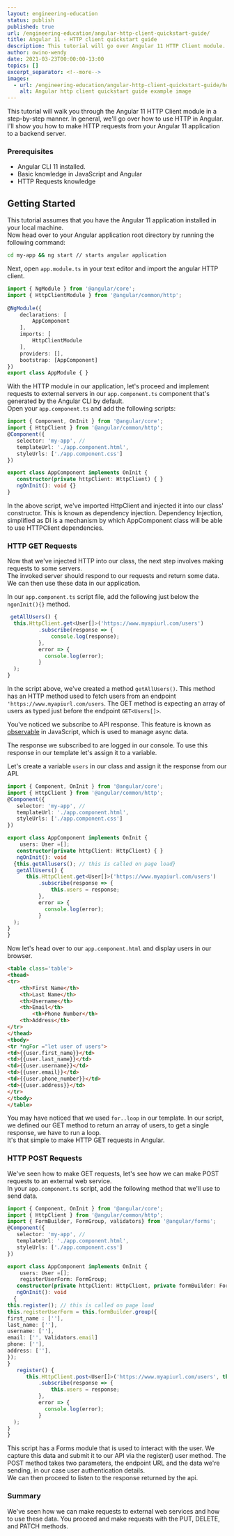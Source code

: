 ```yaml
---
layout: engineering-education
status: publish
published: true
url: /engineering-education/angular-http-client-quickstart-guide/
title: Angular 11 - HTTP client quickstart guide 
description: This tutorial will go over Angular 11 HTTP Client module. Angular 11 HTTP client module makes it possible to make requests to a backend server.
author: owino-wendy
date: 2021-03-23T00:00:00-13:00
topics: []
excerpt_separator: <!--more-->
images:
  - url: /engineering-education/angular-http-client-quickstart-guide/hero.jpg
    alt: Angular http client quickstart guide example image
---
```


This tutorial will walk you through the Angular 11 HTTP Client module in a step-by-step manner. In general, we'll go over how to use HTTP in Angular.  
I'll show you how to make HTTP requests from your Angular 11 application to a backend server.  
### Prerequisites
-  Angular CLI 11 installed.
- Basic knowledge in JavaScript and Angular 
- HTTP Requests knowledge
## Getting Started
This tutorial assumes that you have the Angular 11 application installed in your local machine.  
Now head over to your Angular application root directory by running the following command:
```bash
cd my-app && ng start // starts angular application
```
Next, open `app.module.ts` in your text editor and import the angular HTTP client.  
```ts
import { NgModule } from '@angular/core';
import { HttpClientModule } from '@angular/common/http';
 
@NgModule({
    declarations: [
        AppComponent
    ],
    imports: [
        HttpClientModule
    ],
    providers: [],
    bootstrap: [AppComponent]
})
export class AppModule { }
```
With the HTTP module in our application, let's proceed and implement requests to external servers in our `app.component.ts` component that's generated by the Angular CLI by default.  
Open your `app.component.ts` and add the following scripts:  

```ts
import { Component, OnInit } from '@angular/core'; 
import { HttpClient } from '@angular/common/http';
@Component({
   selector: 'my-app', //
   templateUrl: './app.component.html',
   styleUrls: ['./app.component.css']
})

export class AppComponent implements OnInit {
   constructor(private httpClient: HttpClient) { }
   ngOnInit(): void {}
}
```
In the above script, we've imported HttpClient and injected it into our class' constructor.  This is known as dependency injection.
Dependency Injection, simplified as DI is a mechanism by which AppComponent class will be able to use HTTPClient dependencies.  

### HTTP GET Requests
Now that we've injected HTTP into our class, the next step involves making requests to some servers.  
The invoked server should respond to our requests and return some data.  
We can then use these data in our application.  
  
In our `app.component.ts` script file, add the following just below the `ngonInit(){}` method.  
```ts
 getAllUsers() {
  this.HttpClient.get<User[]>('https://www.myapiurl.com/users')
          .subscribe(response => {
              console.log(response);
          },
          error => {
			console.log(error);
          }
  );
}
```
In the script above, we've created a method `getAllUsers()`. This method has an HTTP method used to fetch users from an endpoint `'https://www.myapiurl.com/users`. The GET method is expecting an array of users as typed just before the endpoint `GET<Users[]>`.  

You've noticed we subscribe to API response. This feature is known as [observable](https://angular.io/guide/observables) in JavaScript, which is used to manage async data.  

The response we subscribed to are logged in our console.  To use this response in our template let's assign it to a variable.

Let's create a variable `users` in our class and assign it the response from our API.  
```ts
import { Component, OnInit } from '@angular/core'; 
import { HttpClient } from '@angular/common/http';
@Component({
   selector: 'my-app', //
   templateUrl: './app.component.html',
   styleUrls: ['./app.component.css']
})

export class AppComponent implements OnInit { 
    users: User =[];
   constructor(private httpClient: HttpClient) { }
   ngOnInit(): void 
  {this.getAllusers(); // this is called on page load}
   getAllUsers() {
      this.HttpClient.get<User[]>('https://www.myapiurl.com/users')
          .subscribe(response => {
              this.users = response;
          },
          error => {
			console.log(error);
          }
  );
}
}
```
Now let's head over to our `app.component.html` and display users in our browser.  
```html
<table class='table'>
<thead>
<tr>
	<th>First Name</th>
	<th>Last Name</th>
	<th>Username</th>
	<th>Email</th>
        <th>Phone Number</th>
	<th>Address</th>
</tr>
</thead>
<tbody>
<tr *ngFor ="let user of users">
<td>{{user.first_name}}</td>
<td>{{user.last_name}}</td>
<td>{{user.username}}</td>
<td>{{user.email}}</td>
<td>{{user.phone_number}}</td>
<td>{{user.address}}</td>
</tr>
</tbody>
</table>
```
You may have noticed that we used `for..loop` in our template.  In our script, we defined our GET method to return an array of users, to get a single response, we have to run a loop.  
It's that simple to make HTTP GET requests in Angular.

### HTTP POST Requests
We've seen how to make GET requests, let's see how we can make POST requests to an external web service.  
In your `app.component.ts` script, add the following method that we'll use to send data.  

```ts
import { Component, OnInit } from '@angular/core'; 
import { HttpClient } from '@angular/common/http';
import { FormBuilder, FormGroup, validators} from '@angular/forms';
@Component({
   selector: 'my-app', //
   templateUrl: './app.component.html',
   styleUrls: ['./app.component.css']
})

export class AppComponent implements OnInit { 
    users: User =[];
    registerUserForm: FormGroup;
   constructor(private httpClient: HttpClient, private formBuilder: FormBuilder) { }
   ngOnInit(): void 
  {
this.register(); // this is called on page load
this.registerUserForm = this.formBuilder.group({
first_name : [''],
last_name: [''],
username: [''],
email: ['', Validators.email]
phone: [''],
address: [''],
});
}
   register() {
      this.HttpClient.post<User[]>('https://www.myapiurl.com/users', this.registeruserForm.value)
          .subscribe(response => {
              this.users = response;
          },
          error => {
			console.log(error);
          }
  );
}
}
```
This script has a Forms module that is used to interact with the user.
We capture this data and submit it to our API via the register() user method.  The POST method takes two parameters, the endpoint URL and the data we're sending, in our case user authentication details.  
We can then proceed to listen to the response returned by the api.  

### Summary
We've seen how we can make requests to external web services and how to use these data.  You proceed and make requests with the PUT, DELETE, and PATCH methods.



